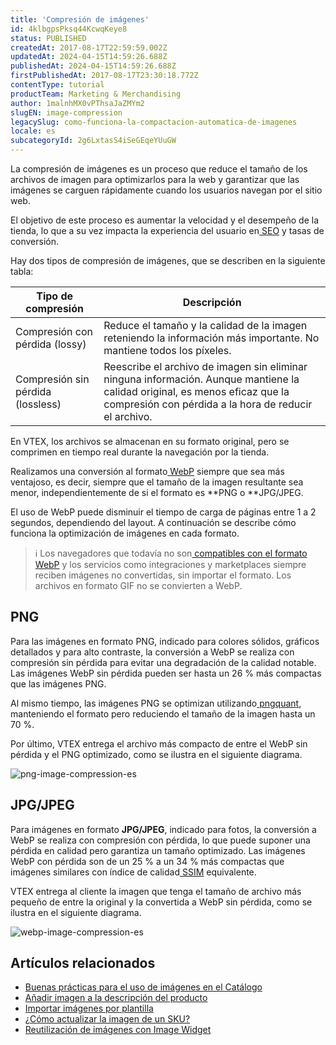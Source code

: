 ```yaml
---
title: 'Compresión de imágenes'
id: 4klbgpsPksq44KcwqKeye8
status: PUBLISHED
createdAt: 2017-08-17T22:59:59.002Z
updatedAt: 2024-04-15T14:59:26.688Z
publishedAt: 2024-04-15T14:59:26.688Z
firstPublishedAt: 2017-08-17T23:30:18.772Z
contentType: tutorial
productTeam: Marketing & Merchandising
author: 1malnhMX0vPThsaJaZMYm2
slugEN: image-compression
legacySlug: como-funciona-la-compactacion-automatica-de-imagenes
locale: es
subcategoryId: 2g6LxtasS4iSeGEqeYUuGW
---
```


La compresión de imágenes es un proceso que reduce el tamaño de los archivos de imagen para optimizarlos para la web y garantizar que las imágenes se carguen rápidamente cuando los usuarios navegan por el sitio web.

El objetivo de este proceso es aumentar la velocidad y el desempeño de la tienda, lo que a su vez impacta la experiencia del usuario en[ SEO](https://developers.google.com/search/blog/2010/04/using-site-speed-in-web-search-ranking?hl=es) y tasas de conversión.

Hay dos tipos de compresión de imágenes, que se describen en la siguiente tabla:

| Tipo de compresión | Descripción |
| - | - |
| Compresión con pérdida (lossy) | Reduce el tamaño y la calidad de la imagen reteniendo la información más importante. No mantiene todos los píxeles. |
| Compresión sin pérdida (lossless) | Reescribe el archivo de imagen sin eliminar ninguna información. Aunque mantiene la calidad original, es menos eficaz que la compresión con pérdida a la hora de reducir el archivo. |

En VTEX, los archivos se almacenan en su formato original, pero se comprimen en tiempo real durante la navegación por la tienda.

Realizamos una conversión al formato[ WebP](https://developers.google.com/speed/webp?hl=es-419) siempre que sea más ventajoso, es decir, siempre que el tamaño de la imagen resultante sea menor, independientemente de si el formato es **PNG o **JPG/JPEG.

El uso de WebP puede disminuir el tiempo de carga de páginas entre 1 a 2 segundos, dependiendo del layout. A continuación se describe cómo funciona la optimización de imágenes en cada formato.

> ℹ️ Los navegadores que todavía no son[ compatibles con el formato WebP](https://developers.google.com/speed/webp/faq?hl=es-419#which_web_browsers_natively_support_webp) y los servicios como integraciones y marketplaces siempre reciben imágenes no convertidas, sin importar el formato. Los archivos en formato GIF no se convierten a WebP.

## PNG

Para las imágenes en formato PNG, indicado para colores sólidos, gráficos detallados y para alto contraste, la conversión a WebP se realiza con compresión sin pérdida para evitar una degradación de la calidad notable. Las imágenes WebP sin pérdida pueden ser hasta un 26 % más compactas que las imágenes PNG.

Al mismo tiempo, las imágenes PNG se optimizan utilizando[ pngquant](https://pngquant.org/), manteniendo el formato pero reduciendo el tamaño de la imagen hasta un 70 %.

Por último, VTEX entrega el archivo más compacto de entre el WebP sin pérdida y el PNG optimizado, como se ilustra en el siguiente diagrama.

![png-image-compression-es](https://cdn.statically.io/gh/vtexdocs/help-center-content/refs/heads/main/docs/es/tutorials/storefront/layout/compresion-de-imagenes_1.PNG)

## JPG/JPEG

Para imágenes en formato **JPG/JPEG**, indicado para fotos, la conversión a WebP se realiza con compresión con pérdida, lo que puede suponer una pérdida en calidad pero garantiza un tamaño optimizado. Las imágenes WebP con pérdida son de un 25 % a un 34 % más compactas que imágenes similares con índice de calidad[ SSIM](https://ece.uwaterloo.ca/~z70wang/research/ssim/) equivalente.

VTEX entrega al cliente la imagen que tenga el tamaño de archivo más pequeño de entre la original y la convertida a WebP sin pérdida, como se ilustra en el siguiente diagrama.

![webp-image-compression-es](https://cdn.statically.io/gh/vtexdocs/help-center-content/refs/heads/main/docs/es/tutorials/storefront/layout/compresion-de-imagenes_2.PNG)

## Artículos relacionados

* [Buenas prácticas para el uso de imágenes en el Catálogo](/es/tutorial/boas-praticas-para-o-uso-de-imagens-no-catalogo--738K2yfq5U86kUI2k4AQIk)
* [Añadir imagen a la descripción del producto](/es/tutorial/adicionar-imagem-a-descricao-do-produto--2hQGTAAiyUSoISGSyOK8Y4)
* [Importar imágenes por plantilla](/es/tutorial/importando-imagens-por-planilha--tutorials_262)
* [¿Cómo actualizar la imagen de un SKU?](/es/tutorial/como-atualizar-a-imagem-de-um-sku--5PMb54FnvUuWOq2qGyAosu)
* [Reutilización de imágenes con Image Widget](/es/tutorial/image-widget--7pRSVI2xXpQUzjUZj0m4ov)
